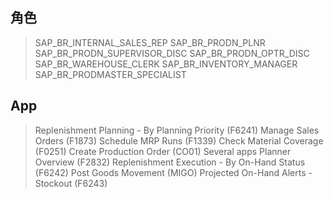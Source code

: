 ## 角色
> SAP_BR_INTERNAL_SALES_REP
> SAP_BR_PRODN_PLNR
> SAP_BR_PRODN_SUPERVISOR_DISC
> SAP_BR_PRODN_OPTR_DISC
> SAP_BR_WAREHOUSE_CLERK
> SAP_BR_INVENTORY_MANAGER
> SAP_BR_PRODMASTER_SPECIALIST
## App
> Replenishment Planning - By Planning Priority (F6241)
> Manage Sales Orders (F1873)
> Schedule MRP Runs (F1339)
> Check Material Coverage (F0251)
> Create Production Order (CO01)
> Several apps
> Planner Overview (F2832)
> Replenishment Execution - By On-Hand Status (F6242)
> Post Goods Movement (MIGO)
> Projected On-Hand Alerts - Stockout (F6243)